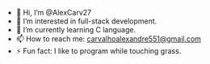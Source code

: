 - 👋 Hi, I’m @AlexCarv27
- 👀 I’m interested in full-stack development.
- 🌱 I’m currently learning C language.
- 📫 How to reach me: carvalhoalexandre551@gmail.com
- ⚡ Fun fact: I like to program while touching grass.


